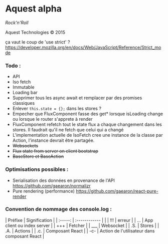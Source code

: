 # Aquest alpha

*Rock'n'Roll*

Aquest Technologies © 2015

ça vaut le coup de 'use strict' ? https://developer.mozilla.org/en/docs/Web/JavaScript/Reference/Strict_mode

### Todo :
- API
- Iso fetch
- Immutable
- Loading bar
- Supprimer tous les async await et remplacer par des promises classiques
- Enlever `this.state = {};` dans les stores ?
- Empecher que FluxComponent fasse des get* lorsque isLoading change ou lorsque le router s'apprete à render
- FluxComponent refetch tout le state flux a chaque changement dans les stores. Il faudrait qu'il ne fetch que celui qui a changé
- L'implementation actuelle de IsoFetch cree une instance de la classe par Action, l'instance devrait être partagée.
- ~~Websockets~~
- ~~Flux state from server on client bootstrap~~
- ~~BaseStore et BaseAction~~

### Optimisations possibles : 
- Serialisation des données en provenance de l'API https://github.com/gaearon/normalizr
- Pure rendering (performance) https://github.com/gaearon/react-pure-render

### Convention de nommage des console.log :
| Préfixe | Signification |
| :-----: | :------------ | |
| !!! | erreur |
| ... | App client ou index server |
| +++ | Fetcher |
| ___ | Websocket |
| .S. | Stores |
| .A. | Actions |
| .c. | Composant React |
| -c- | Action de l'utilisateur dans composant React |
